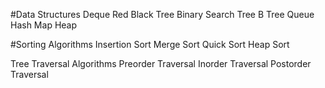 #Data Structures
Deque
Red Black Tree
Binary Search Tree
B Tree
Queue
Hash Map
Heap

#Sorting Algorithms
Insertion Sort
Merge Sort
Quick Sort
Heap Sort

Tree Traversal Algorithms
Preorder Traversal
Inorder Traversal
Postorder Traversal
